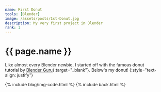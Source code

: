 ```yaml
---
name: First Donut
tools: [Blender]
image: /assets/posts/1st-Donut.jpg
description: My very first project in Blender
rank: 1
---
```


# {{ page.name }}
Like almost every Blender newbie, I started off with the famous donut tutorial by [Blender Guru](https://www.blenderguru.com){:target="_blank"}. Below's my donut!
{:style="text-align: justify"}

{% include blog/img-code.html %}
{% include back.html %}
